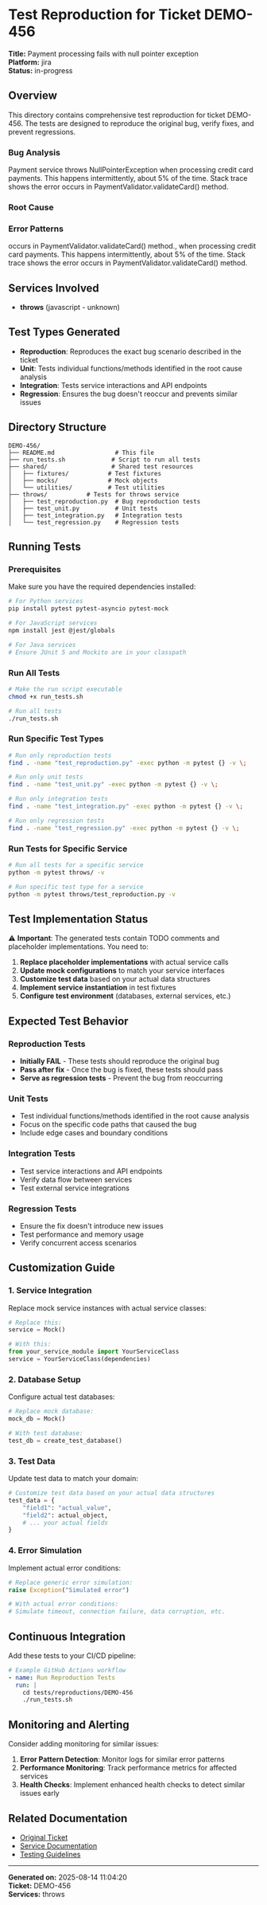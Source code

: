 # Test Reproduction for Ticket DEMO-456

**Title:** Payment processing fails with null pointer exception  
**Platform:** jira  
**Status:** in-progress

## Overview

This directory contains comprehensive test reproduction for ticket DEMO-456. The tests are designed to reproduce the original bug, verify fixes, and prevent regressions.

### Bug Analysis
Payment service throws NullPointerException when processing credit card payments. This happens intermittently, about 5% of the time. Stack trace shows the error occurs in PaymentValidator.validateCard() method.

### Root Cause


### Error Patterns
occurs in PaymentValidator.validateCard() method., when processing credit card payments. This happens intermittently, about 5% of the time. Stack trace shows the error occurs in PaymentValidator.validateCard() method.

## Services Involved

- **throws** (javascript - unknown)

## Test Types Generated

- **Reproduction**: Reproduces the exact bug scenario described in the ticket
- **Unit**: Tests individual functions/methods identified in the root cause analysis
- **Integration**: Tests service interactions and API endpoints
- **Regression**: Ensures the bug doesn't reoccur and prevents similar issues

## Directory Structure

```
DEMO-456/
├── README.md                 # This file
├── run_tests.sh             # Script to run all tests
├── shared/                  # Shared test resources
│   ├── fixtures/           # Test fixtures
│   ├── mocks/              # Mock objects
│   └── utilities/          # Test utilities
├── throws/           # Tests for throws service
│   ├── test_reproduction.py  # Bug reproduction tests
│   ├── test_unit.py          # Unit tests
│   ├── test_integration.py   # Integration tests
│   └── test_regression.py    # Regression tests
```

## Running Tests

### Prerequisites

Make sure you have the required dependencies installed:

```bash
# For Python services
pip install pytest pytest-asyncio pytest-mock

# For JavaScript services  
npm install jest @jest/globals

# For Java services
# Ensure JUnit 5 and Mockito are in your classpath
```

### Run All Tests

```bash
# Make the run script executable
chmod +x run_tests.sh

# Run all tests
./run_tests.sh
```

### Run Specific Test Types

```bash
# Run only reproduction tests
find . -name "test_reproduction.py" -exec python -m pytest {} -v \;

# Run only unit tests
find . -name "test_unit.py" -exec python -m pytest {} -v \;

# Run only integration tests
find . -name "test_integration.py" -exec python -m pytest {} -v \;

# Run only regression tests
find . -name "test_regression.py" -exec python -m pytest {} -v \;
```

### Run Tests for Specific Service

```bash
# Run all tests for a specific service
python -m pytest throws/ -v

# Run specific test type for a service
python -m pytest throws/test_reproduction.py -v
```

## Test Implementation Status

⚠️ **Important**: The generated tests contain TODO comments and placeholder implementations. You need to:

1. **Replace placeholder implementations** with actual service calls
2. **Update mock configurations** to match your service interfaces
3. **Customize test data** based on your actual data structures
4. **Implement service instantiation** in test fixtures
5. **Configure test environment** (databases, external services, etc.)

## Expected Test Behavior

### Reproduction Tests
- **Initially FAIL** - These tests should reproduce the original bug
- **Pass after fix** - Once the bug is fixed, these tests should pass
- **Serve as regression tests** - Prevent the bug from reoccurring

### Unit Tests
- Test individual functions/methods identified in the root cause analysis
- Focus on the specific code paths that caused the bug
- Include edge cases and boundary conditions

### Integration Tests
- Test service interactions and API endpoints
- Verify data flow between services
- Test external service integrations

### Regression Tests
- Ensure the fix doesn't introduce new issues
- Test performance and memory usage
- Verify concurrent access scenarios

## Customization Guide

### 1. Service Integration

Replace mock service instances with actual service classes:

```python
# Replace this:
service = Mock()

# With this:
from your_service_module import YourServiceClass
service = YourServiceClass(dependencies)
```

### 2. Database Setup

Configure actual test databases:

```python
# Replace mock database:
mock_db = Mock()

# With test database:
test_db = create_test_database()
```

### 3. Test Data

Update test data to match your domain:

```python
# Customize test data based on your actual data structures
test_data = {
    "field1": "actual_value",
    "field2": actual_object,
    # ... your actual fields
}
```

### 4. Error Simulation

Implement actual error conditions:

```python
# Replace generic error simulation:
raise Exception("Simulated error")

# With actual error conditions:
# Simulate timeout, connection failure, data corruption, etc.
```

## Continuous Integration

Add these tests to your CI/CD pipeline:

```yaml
# Example GitHub Actions workflow
- name: Run Reproduction Tests
  run: |
    cd tests/reproductions/DEMO-456
    ./run_tests.sh
```

## Monitoring and Alerting

Consider adding monitoring for similar issues:

1. **Error Pattern Detection**: Monitor logs for similar error patterns
2. **Performance Monitoring**: Track performance metrics for affected services
3. **Health Checks**: Implement enhanced health checks to detect similar issues early

## Related Documentation

- [Original Ticket](#)
- [Service Documentation](link-to-service-docs)
- [Testing Guidelines](link-to-testing-guidelines)

---

**Generated on:** 2025-08-14 11:04:20  
**Ticket:** DEMO-456  
**Services:** throws
